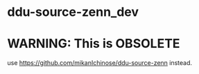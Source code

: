 # ddu-source-zenn_dev

# WARNING: This is OBSOLETE

use https://github.com/mikanIchinose/ddu-source-zenn instead.
